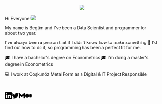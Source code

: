 <div id="header" align="center">
  <img src="https://media.giphy.com/media/bn7hlyp0Cmcg0/giphy.gif" width="400"/>
  
</div>

Hi Everyone!<img src="https://media.giphy.com/media/hvRJCLFzcasrR4ia7z/giphy.gif" width="18px"> <br>

My name is Begüm and I've been a Data Scientist and programmer for about two year.


I've always been a person that if I didn't know how to make something      🔎      I'd find out how to do it, so programming has been a perfect fit for me.


🎓      I have a bachelor's degree on Econometrics 
🎓      I'm doing a master's degree in Econometrics

💻      I work at Coşkunöz Metal Form as a Digital & IT Project Responsible 

<br>

[<img align="left" alt="begumozkisaoglu | LinkedIn" width="22px" src="./linkedin.svg" />][linkedin]
[<img align="left" alt="begumozkisaoglu | Twitter" width="22px" src="./twitter.svg" />][twitter]
[<img align="left" alt="begumozkisaoglu | Gmail" width="22px" src="./gmail.svg" />][gmail]
[<img align="left" alt="begumozkisaoglu | Medium" width="22px" src="./medium.svg" />][medium]




[linkedin]: https://www.linkedin.com/in/beg%C3%BCm%C3%B6zkisao%C4%9Flu-962311182/
[twitter]: https://twitter.com/begumozkisaoglu
[gmail]: mailto:begumozkisaoglu@gmail.com
[medium]: https://medium.com/@begumozkisaoglu
  

